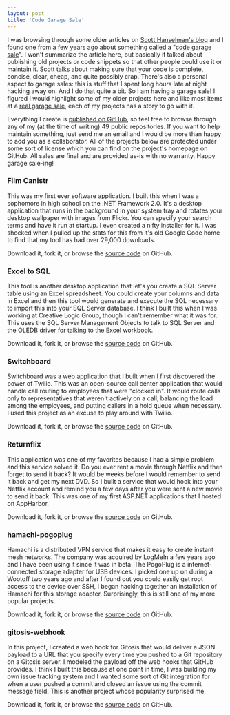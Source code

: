```yaml
---
layout: post
title: 'Code Garage Sale'
---
```


I was browsing through some older articles on [Scott Hanselman's blog](http://www.hanselman.com/blog/) and I found one from a few years ago about something called a "[code garage sale](http://www.hanselman.com/blog/GarageSalesAndGarageSaleQualityCode.aspx)". I won't summarize the article here, but basically it talked about publishing old projects or code snippets so that other people could use it or maintain it. Scott talks about making sure that your code is complete, concise, clear, cheap, and quite possibly crap. There's also a personal aspect to garage sales: this is stuff that I spent long hours late at night hacking away on. And I do that quite a bit. So I am having a garage sale! I figured I would highlight some of my older projects here and like most items at a [real garage sale](http://en.wikipedia.org/wiki/Garage_sale), each of my projects has a story to go with it.

Everything I create is [published on GitHub](https://github.com/mbmccormick), so feel free to browse through any of my (at the time of writing) 49 public repositories. If you want to help maintain something, just send me an email and I would be more than happy to add you as a collaborator. All of the projects below are protected under some sort of license which you can find on the project's homepage on GitHub. All sales are final and are provided as-is with no warranty. Happy garage sale-ing!

### Film Canistr

This was my first ever software application. I built this when I was a sophomore in high school on the .NET Framework 2.0\. It's a desktop application that runs in the background in your system tray and rotates your desktop wallpaper with images from Flickr. You can specify your search terms and have it run at startup. I even created a nifty installer for it. I was shocked when I pulled up the stats for this from it's old Google Code home to find that my tool has had over 29,000 downloads.

Download it, fork it, or browse the [source code](https://github.com/mbmccormick/film-canistr) on GitHub.

### Excel to SQL

This tool is another desktop application that let's you create a SQL Server table using an Excel spreadsheet. You could create your columns and data in Excel and then this tool would generate and execute the SQL necessary to import this into your SQL Server database. I think I built this when I was working at Creative Logic Group, though I can't remember what it was for. This uses the SQL Server Management Objects to talk to SQL Server and the OLEDB driver for talking to the Excel workbook.

Download it, fork it, or browse the [source code](https://github.com/mbmccormick/excel-to-sql) on GitHub.

### Switchboard

Switchboard was a web application that I built when I first discovered the power of Twilio. This was an open-source call center application that would handle call routing to employees that were "clocked in". It would route calls only to representatives that weren't actively on a call, balancing the load among the employees, and putting callers in a hold queue when necessary. I used this project as an excuse to play around with Twilio.

Download it, fork it, or browse the [source code](https://github.com/mbmccormick/switchboard) on GitHub.

### **Returnflix**

This application was one of my favorites because I had a simple problem and this service solved it. Do you ever rent a movie through Netflix and then forget to send it back? It would be weeks before I would remember to send it back and get my next DVD. So I built a service that would hook into your Netflix account and remind you a few days after you were sent a new movie to send it back. This was one of my first ASP.NET applications that I hosted on AppHarbor.

Download it, fork it, or browse the [source code](https://github.com/mbmccormick/returnflix) on GitHub.

### hamachi-pogoplug

Hamachi is a distributed VPN service that makes it easy to create instant mesh networks. The company was acquired by LogMeIn a few years ago and I have been using it since it was in beta. The PogoPlug is a internet-connected storage adapter for USB devices. I picked one up on during a Wootoff two years ago and after I found out you could easily get root access to the device over SSH, I began hacking together an installation of Hamachi for this storage adapter. Surprisingly, this is still one of my more popular projects.

Download it, fork it, or browse the [source code](https://github.com/mbmccormick/hamachi-pogoplug) on GitHub.

### gitosis-webhook

In this project, I created a web hook for Gitosis that would deliver a JSON payload to a URL that you specify every time you pushed to a Git repository on a Gitosis server. I modeled the payload off the web hooks that GitHub provides. I think I built this because at one point in time, I was building my own issue tracking system and I wanted some sort of Git integration for when a user pushed a commit and closed an issue using the commit message field. This is another project whose popularity surprised me.

Download it, fork it, or browse the [source code](https://github.com/mbmccormick/gitosis-webhook) on GitHub.
